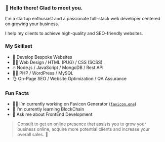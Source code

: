 ### 👋 Hello there! Glad to meet you.

I'm a startup enthusiast and a passionate full-stack web developer centered on growing your business.

I help my clients to achieve high-quality and SEO-friendly websites.

### My Skillset
- 🦄 Develop Bespoke Websites
- 👨‍🎨 Web Design / HTML (PUG) / CSS (SCSS)
- 🔥 Node.js / JavaScript / MongoDB / Rest API
- 🧙‍♂️ PHP / WordPress / MySQL
- 👌 On-Page SEO / Website Optimization / QA Assurance

### Fun Facts
- 🧑‍💻 I’m currently working on Favicon Generator ([`favicon.one`](https://favicon.one))
- 🧠 I’m currently learning BlockChain
- 💬 Ask me about FrontEnd Development

> Consult to get an online presence that assists you to grow your business online, acquire more potential clients and increase your overall sales. 🤩
